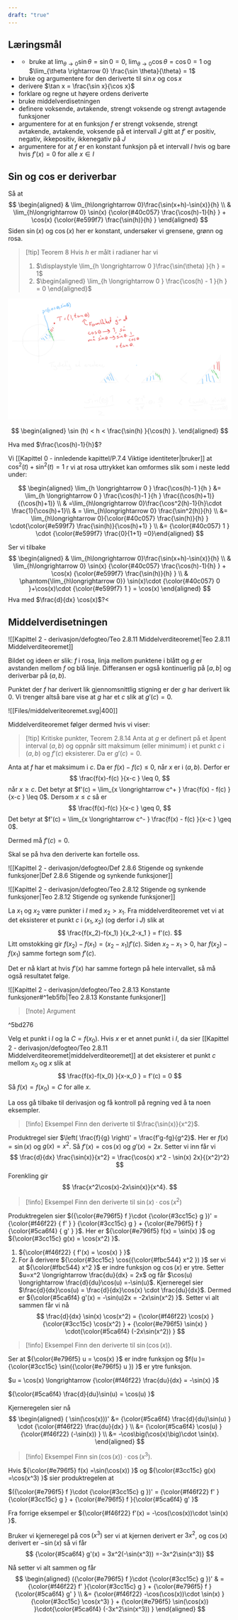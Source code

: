 ```yaml
---
draft: "true"
---
```

## Læringsmål

- - bruke at $\lim_{\theta \rightarrow 0}\sin \theta = \sin 0 = 0$, $\lim_{\theta \rightarrow 0}\cos \theta = \cos 0 = 1$ og $\lim_{\theta \rightarrow 0} \frac{\sin \theta}{\theta} = 1$ 
- bruke og argumentere for den deriverte til $\sin x$ og $\cos x$
- derivere $\tan x = \frac{\sin x}{\cos x}$ 
- forklare og regne ut høyere ordens deriverte 
- bruke middelverdisetningen
- definere voksende, avtakende, strengt voksende og strengt avtagende funksjoner
- argumentere for at en funksjon $f$ er strengt voksende, strengt avtakende, avtakende, voksende på et intervall $J$ gitt at $f'$ er positiv, negativ, ikkepositiv, ikkenegativ på $J$
- argumentere for at $f$ er en konstant funksjon på et intervall $I$ hvis og bare hvis $f'(x) = 0$ for alle $x\in I$ 



## Sin og cos er deriverbar

Så at 
$$
\begin{aligned} 
  & \lim_{h\longrightarrow  0}\frac{\sin(x+h)-\sin(x)}{h} \\ & \lim_{h\longrightarrow  0}  \sin(x) {\color{#40c057} \frac{\cos(h)-1}{h} } + \cos(x) {\color{#e599f7} \frac{\sin(h)}{h} }
\end{aligned} 
$$
Siden $\sin(x)$ og $\cos(x)$ her er konstant, undersøker vi grensene, grønn og rosa.

> [!tip] Teorem 8 
>   Hvis $h$ er målt i radianer har vi
>   1. $\displaystyle \lim_{h \longrightarrow 0 }\frac{\sin(\theta) }{h } = 1$
>   2. $\begin{aligned} \lim_{h \longrightarrow 0 } \frac{\cos(h) - 1 }{h } = 0  \end{aligned}$  

![](Files/shapes%20at%2024-07-30%2012.09.00.svg)

$$
\begin{aligned} 
  \sin (h) < h < \frac{\sin(h) }{\cos(h) }.
\end{aligned} 
$$


Hva med $\frac{\cos(h)-1}{h}$?

Vi [[Kapittel 0 - innledende kapittel/P.7.4 Viktige identiteter|bruker]] at $\cos^2(t)+\sin^2(t) = 1$ r vi at rosa uttrykket kan omformes slik som i neste ledd under: 

$$
\begin{aligned} \lim_{h \longrightarrow  0  } \frac{\cos(h)-1 }{h } &= \lim_{h \longrightarrow  0  } \frac{\cos(h)-1 }{h } \frac{(\cos(h)+1)}{(\cos(h)+1)} \\ & =\lim_{h\longrightarrow  0}\frac{\cos^2(h)-1}{h}\cdot \frac{1}{\cos(h)+1}\\ & = \lim_{h\longrightarrow  0} \frac{\sin^2(h)}{h} \\ &= \lim_{h\longrightarrow  0}{\color{#40c057}  \frac{\sin(h)}{h} } \cdot{\color{#e599f7}  \frac{\sin(h)}{\cos(h)+1}  } \\ &=   {\color{#40c057} 1 } \cdot {\color{#e599f7} \frac{0}{1+1}  =0}\end{aligned}
$$


Ser vi tilbake
$$
\begin{aligned} 
  & \lim_{h\longrightarrow  0}\frac{\sin(x+h)-\sin(x)}{h} \\ & \lim_{h\longrightarrow  0}  \sin(x) {\color{#40c057} \frac{\cos(h)-1}{h} } + \cos(x) {\color{#e599f7} \frac{\sin(h)}{h} } \\ & \phantom{\lim_{h\longrightarrow  0}} \sin(x)\cdot {\color{#40c057} 0 }+\cos(x)\cdot {\color{#e599f7} 1 } = \cos(x)
\end{aligned} 
$$
Hva med $\frac{d}{dx} \cos(x)$?<
## Middelverdisetningen

![[Kapittel 2 - derivasjon/defogteo/Teo 2.8.11 Middelverditeoremet|Teo 2.8.11 Middelverditeoremet]]

Bildet og ideen er slik: $f$ i rosa, linja mellom punktene i blått og $g$ er avstanden mellom $f$ og blå linje. 
Differansen er også kontinuerlig på $[a,b]$ og deriverbar på $(a,b)$. 

Punktet der $f$ har derivert lik gjennomsnittlig stigning er der $g$ har derivert lik 0.  Vi trenger altså bare vise at $g$ har et $c$ slik at $g'(c) = 0$.

![[Files/middelveriteoremet.svg|400]]

Middelverditeoremet følger dermed hvis vi viser:
> [!tip] Kritiske punkter, Teorem 2.8.14
> Anta at $g$ er definert på et åpent interval $(a,b)$ og oppnår sitt maksimum (eller minimum) i et punkt $c$ i $(a,b)$ og $f'(c)$ eksisterer. 
> Da er $g'(c) = 0$.

Anta at $f$ har et maksimum i $c$. Da er $f(x)-f(c) \leq 0$, når $x$ er i $(a,b)$. Derfor er
$$
\frac{f(x)-f(c) }{x-c } \leq 0,
$$
når $x \ge c$. Det betyr at $f'(c) = \lim_{x \longrightarrow c^+ } \frac{f(x) - f(c) }{x-c } \leq 0$.
Dersom $x\leq c$ så er 
$$
\frac{f(x)-f(c) }{x-c } \geq 0,
$$
Det betyr at $f'(c) = \lim_{x \longrightarrow c^- } \frac{f(x) - f(c) }{x-c } \geq 0$.

Dermed må $f'(c) = 0$.




Skal se på hva den deriverte kan fortelle oss.

![[Kapittel 2 - derivasjon/defogteo/Def 2.8.6 Stigende og synkende funksjoner|Def 2.8.6 Stigende og synkende funksjoner]]

![[Kapittel 2 - derivasjon/defogteo/Teo 2.8.12 Stigende og synkende funksjoner|Teo 2.8.12 Stigende og synkende funksjoner]]

La $x_1$ og $x_2$ være punkter i $I$ med $x_2 > x_1$. Fra middelverditeoremet vet vi at det eksisterer et punkt $c$ i $(x_1, x_2)$ (og derfor i $J$) slik at 
$$
\frac{f(x_2)-f(x_1) }{x_2-x_1 }  = f'(c).
$$
Litt omstokking gir $f(x_2) - f(x_1) = (x_2-x_1)f'(c)$. Siden $x_2-x_1>0$, har $f(x_2)-f(x_1)$ samme fortegn som $f'(c)$. 

Det er nå klart at hvis $f'(x)$ har samme fortegn på hele intervallet, så må også resultatet følge. 





![[Kapittel 2 - derivasjon/defogteo/Teo 2.8.13 Konstante funksjoner#^1eb5fb|Teo 2.8.13 Konstante funksjoner]]

> [!note] Argument 
> 

^5bd276

Velg et punkt i $I$ og la $C = f(x_0)$. Hvis $x$ er et annet punkt i $I$, da sier [[Kapittel 2 - derivasjon/defogteo/Teo 2.8.11 Middelverditeoremet|middelverditeoremet]] at det eksisterer et punkt $c$ mellom $x_0$ og $x$ slik at 
$$
\frac{f(x)-f(x_0) }{x-x_0 }  = f'(c) = 0
$$
Så $f(x)=f(x_0)=C$ for alle $x$.  



















La oss gå tilbake til derivasjon og få kontroll på regning ved å ta noen eksempler.

> [!info] Eksempel 
> Finn den deriverte til $\frac{\sin(x)}{x^2}$.

Produktregel sier $\left( \frac{f}{g} \right)' = \frac{f'g-fg}{g^2}$. Her er  $f(x) = \sin(x)$ og $g(x) = x^2$. Så $f'(x) = \cos(x)$ og $g'(x) = 2x$. Setter vi inn får vi
$$
\frac{d}{dx}  \frac{\sin(x)}{x^2} = \frac{\cos(x) x^2 - \sin(x) 2x}{(x^2)^2}
$$
Forenkling gir
$$
\frac{x^2\cos(x)-2x\sin(x)}{x^4}.
$$

> [!info] Eksempel 
> Finn den deriverte til
> $\sin(x)\cdot \cos(x^2)$

Produktregelen sier $({\color{#e796f5} f }\cdot {\color{#3cc15c} g })' = {\color{#f46f22} { f' } } {\color{#3cc15c} g } + {\color{#e796f5} f }{\color{#5ca6f4} { g' } }$. Her er ${\color{#e796f5} f(x) = \sin(x) }$ og ${\color{#3cc15c} g(x) = \cos(x^2) }$. 

1. ${\color{#f46f22} { f'(x) = \cos(x) } }$ 
2. For å derivere ${\color{#3cc15c} \cos({\color{#fbc544} x^2 }) }$ ser vi at ${\color{#fbc544} x^2 }$ er indre funksjon og $\cos(x)$ er ytre. Setter $u=x^2 \longrightarrow  \frac{du}{dx} = 2x$ og får $\cos(u) \longrightarrow \frac{d}{du}\cos(u) =-\sin(u)$. Kjerneregel sier $\frac{d}{dx}\cos(u) = \frac{d}{dx}\cos(x) \cdot \frac{du}{dx}$. Dermed er ${\color{#5ca6f4} g'(x) = -\sin(u)2x = -2x\sin(x^2) }$.
Setter vi alt sammen får vi nå
$$
\frac{d}{dx} \sin(x) \cos(x^2) = {\color{#f46f22} \cos(x) } {\color{#3cc15c} \cos(x^2) } + {\color{#e796f5} \sin(x) } \cdot{\color{#5ca6f4}  (-2x\sin(x^2)) }
$$



> [!info] Eksempel 
> Finn den deriverte til $\sin(\cos(x))$.

Ser at ${\color{#e796f5} u = \cos(x) }$ er indre funksjon og $f(u )={\color{#3cc15c} \sin({\color{#e796f5} u }) }$ er ytre funksjon. 

 $u = \cos(x) \longrightarrow  {\color{#f46f22} \frac{du}{dx} = -\sin(x) }$

${\color{#5ca6f4} \frac{d}{du}\sin(u) = \cos(u) }$

Kjerneregelen sier nå
$$
\begin{aligned} 
(  \sin(\cos(x)))'  &= {\color{#5ca6f4} \frac{d}{du}\sin(u) } \cdot {\color{#f46f22} \frac{du}{dx} } \\ &= {\color{#5ca6f4} \cos(u) } {\color{#f46f22} (-\sin(x)) } \\ &= -\cos\big(\cos(x)\big)\cdot \sin(x).
\end{aligned} 
$$


> [!info] Eksempel 
> Finn $\sin(\cos(x)) \cdot \cos(x^3)$.

Hvis ${\color{#e796f5} f(x) =\sin(\cos(x)) }$ og ${\color{#3cc15c} g(x) =\cos(x^3) }$ sier produktregelen at

$({\color{#e796f5} f }\cdot {\color{#3cc15c} g })' = {\color{#f46f22} f' }{\color{#3cc15c} g } + {\color{#e796f5} f }{\color{#5ca6f4} g' }$

Fra forrige eksempel er ${\color{#f46f22} f'(x) = -\cos(\cos(x))\cdot \sin(x) }$.

Bruker vi kjerneregel på $\cos(x^3)$ ser vi at kjernen derivert er $3x^2$, og $\cos(x)$ derivert er $-\sin(x)$ så vi får
$$
{\color{#5ca6f4} g'(x) = 3x^2(-\sin(x^3)) =-3x^2\sin(x^3)}
$$

Nå setter vi alt sammen og får
$$
\begin{aligned} 
  ({\color{#e796f5} f }\cdot {\color{#3cc15c} g })' & = {\color{#f46f22} f' }{\color{#3cc15c} g } + {\color{#e796f5} f }{\color{#5ca6f4} g' } \\  &= {\color{#f46f22}  -\cos(\cos(x))\cdot \sin(x) } {\color{#3cc15c} \cos(x^3) } + {\color{#e796f5} \sin(\cos(x)) }\cdot{\color{#5ca6f4} (-3x^2\sin(x^3)) }
\end{aligned} 
$$
